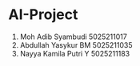 # AI-Project

1. Moh Adib Syambudi    5025211017
2. Abdullah Yasykur BM  5025211035
3. Nayya Kamila Putri Y 5025211183
